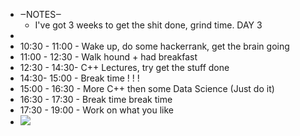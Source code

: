 - ‒NOTES‒ 
    - I've got 3 weeks to get the shit done, grind time. DAY 3
- 
- 10:30 - 11:00 - Wake up, do some hackerrank, get the brain going
- 11:00 - 12:30 - Walk hound + had breakfast 
- 12:30 - 14:30- C++ Lectures, try get the stuff done
- 14:30- 15:00 - Break time ! ! ! 
- 15:00 - 16:30 - More C++ then some Data Science (Just do it)
- 16:30 - 17:30 - Break time break time
- 17:30 - 19:00 - Work on what you like
- ![](local://C:/Users/malac/remnote/Malachy_O'Connor/files/D5nKfklPs0_XmhXFaRUQ27HzO8HQ3zPUVRoGcvUa9fG0kMCof6liGRrUDKDa3cItsYOZQo2xJFsGN-pE7eyqFccqGHknQdFOy0H9biLwrtYaKNt2FtYu6Vdb6xqMq6EZ.png) 
